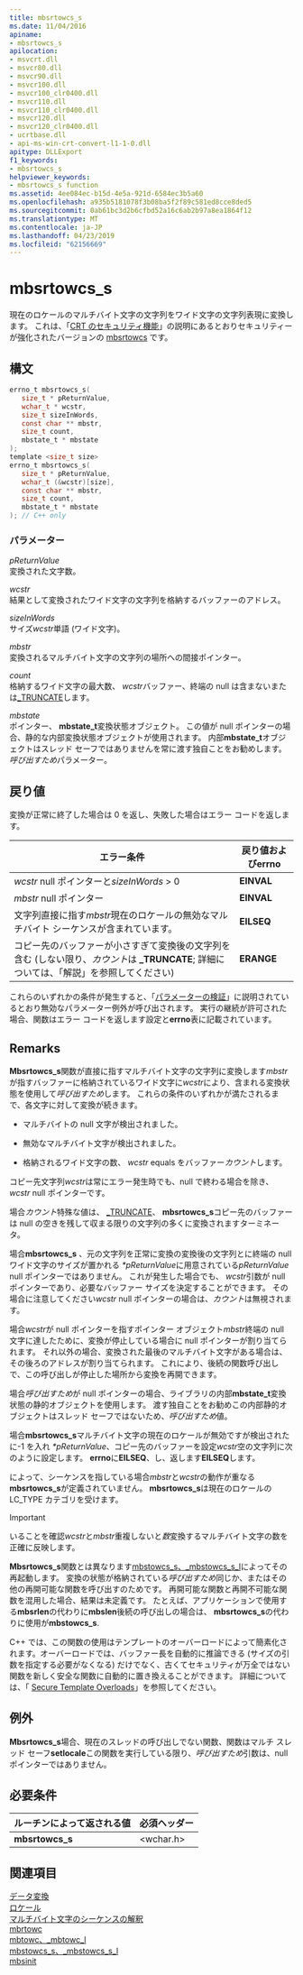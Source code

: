 ```yaml
---
title: mbsrtowcs_s
ms.date: 11/04/2016
apiname:
- mbsrtowcs_s
apilocation:
- msvcrt.dll
- msvcr80.dll
- msvcr90.dll
- msvcr100.dll
- msvcr100_clr0400.dll
- msvcr110.dll
- msvcr110_clr0400.dll
- msvcr120.dll
- msvcr120_clr0400.dll
- ucrtbase.dll
- api-ms-win-crt-convert-l1-1-0.dll
apitype: DLLExport
f1_keywords:
- mbsrtowcs_s
helpviewer_keywords:
- mbsrtowcs_s function
ms.assetid: 4ee084ec-b15d-4e5a-921d-6584ec3b5a60
ms.openlocfilehash: a935b5181078f3b08ba5f2f89c581ed8cce8ded5
ms.sourcegitcommit: 0ab61bc3d2b6cfbd52a16c6ab2b97a8ea1864f12
ms.translationtype: MT
ms.contentlocale: ja-JP
ms.lasthandoff: 04/23/2019
ms.locfileid: "62156669"
---
```

# <a name="mbsrtowcss"></a>mbsrtowcs_s

現在のロケールのマルチバイト文字の文字列をワイド文字の文字列表現に変換します。 これは、「[CRT のセキュリティ機能](../../c-runtime-library/security-features-in-the-crt.md)」の説明にあるとおりセキュリティーが強化されたバージョンの [mbsrtowcs](mbsrtowcs.md) です。

## <a name="syntax"></a>構文

```C
errno_t mbsrtowcs_s(
   size_t * pReturnValue,
   wchar_t * wcstr,
   size_t sizeInWords,
   const char ** mbstr,
   size_t count,
   mbstate_t * mbstate
);
template <size_t size>
errno_t mbsrtowcs_s(
   size_t * pReturnValue,
   wchar_t (&wcstr)[size],
   const char ** mbstr,
   size_t count,
   mbstate_t * mbstate
); // C++ only
```

### <a name="parameters"></a>パラメーター

*pReturnValue*<br/>
変換された文字数。

*wcstr*<br/>
結果として変換されたワイド文字の文字列を格納するバッファーのアドレス。

*sizeInWords*<br/>
サイズ*wcstr*単語 (ワイド文字)。

*mbstr*<br/>
変換されるマルチバイト文字の文字列の場所への間接ポインター。

*count*<br/>
格納するワイド文字の最大数、 *wcstr*バッファー、終端の null は含まないまたは[_TRUNCATE](../../c-runtime-library/truncate.md)します。

*mbstate*<br/>
ポインター、 **mbstate_t**変換状態オブジェクト。 この値が null ポインターの場合、静的な内部変換状態オブジェクトが使用されます。 内部**mbstate_t**オブジェクトはスレッド セーフではありませんを常に渡す独自ことをお勧めします。*呼び出すため*パラメーター。

## <a name="return-value"></a>戻り値

変換が正常に終了した場合は 0 を返し、失敗した場合はエラー コードを返します。

|エラー条件|戻り値および**errno**|
|---------------------|------------------------------|
|*wcstr* null ポインターと*sizeInWords* > 0|**EINVAL**|
|*mbstr* null ポインター|**EINVAL**|
|文字列直接に指す*mbstr*現在のロケールの無効なマルチバイト シーケンスが含まれています。|**EILSEQ**|
|コピー先のバッファーが小さすぎて変換後の文字列を含む (しない限り、*カウント*は **_TRUNCATE**; 詳細については、「解説」を参照してください)|**ERANGE**|

これらのいずれかの条件が発生すると、「[パラメーターの検証](../../c-runtime-library/parameter-validation.md)」に説明されているとおり無効なパラメーター例外が呼び出されます。 実行の継続が許可された場合、関数はエラー コードを返します設定と**errno**表に記載されています。

## <a name="remarks"></a>Remarks

**Mbsrtowcs_s**関数が直接に指すマルチバイト文字の文字列に変換します*mbstr*が指すバッファーに格納されているワイド文字に*wcstr*により、含まれる変換状態を使用して*呼び出すため*します。 これらの条件のいずれかが満たされるまで、各文字に対して変換が続きます。

- マルチバイトの null 文字が検出されました。

- 無効なマルチバイト文字が検出されました。

- 格納されるワイド文字の数、 *wcstr* equals をバッファー*カウント*します。

コピー先文字列*wcstr*は常にエラー発生時でも、null で終わる場合を除き、 *wcstr* null ポインターです。

場合*カウント*特殊な値は、 [_TRUNCATE](../../c-runtime-library/truncate.md)、 **mbsrtowcs_s**コピー先のバッファーは null の空きを残して収まる限りの文字列の多くに変換されますターミネータ。

場合**mbsrtowcs_s** 、元の文字列を正常に変換の変換後の文字列とに終端の null ワイド文字のサイズが置かれる *&#42;pReturnValue*に用意されている*pReturnValue* null ポインターではありません。 これが発生した場合でも、 *wcstr*引数が null ポインターであり、必要なバッファー サイズを決定することができます。 その場合に注意してください*wcstr* null ポインターの場合は、*カウント*は無視されます。

場合*wcstr*が null ポインターを指すポインター オブジェクト*mbstr*終端の null 文字に達したために、変換が停止している場合に null ポインターが割り当てられます。 それ以外の場合、変換された最後のマルチバイト文字がある場合は、その後ろのアドレスが割り当てられます。 これにより、後続の関数呼び出しで、この呼び出しが停止した場所から変換を再開できます。

場合*呼び出すため*が null ポインターの場合、ライブラリの内部**mbstate_t**変換状態の静的オブジェクトを使用します。 渡す独自ことをお勧めこの内部静的オブジェクトはスレッド セーフではないため、*呼び出すため*値。

場合**mbsrtowcs_s**マルチバイト文字の現在のロケールが無効ですが検出されたに-1 を入れ *&#42;pReturnValue*、コピー先のバッファーを設定*wcstr*空の文字列に次のように設定します。 **errno**に**EILSEQ**、し、返します**EILSEQ**します。

によって、シーケンスを指している場合*mbstr*と*wcstr*の動作が重なる**mbsrtowcs_s**が定義されていません。 **mbsrtowcs_s**は現在のロケールの LC_TYPE カテゴリを受けます。

> [!IMPORTANT]
> いることを確認*wcstr*と*mbstr*重複しないと*数*変換するマルチバイト文字の数を正確に反映します。

**Mbsrtowcs_s**関数とは異なります[mbstowcs_s、_mbstowcs_s_l](mbstowcs-s-mbstowcs-s-l.md)によってその再起動します。 変換の状態が格納されている*呼び出すため*同じか、またはその他の再開可能な関数を呼び出すのためです。 再開可能な関数と再開不可能な関数を混用した場合、結果は未定義です。 たとえば、アプリケーションで使用する**mbsrlen**の代わりに**mbslen**後続の呼び出しの場合は、 **mbsrtowcs_s**の代わりに使用が**mbstowcs_s**.

C++ では、この関数の使用はテンプレートのオーバーロードによって簡素化されます。オーバーロードでは、バッファー長を自動的に推論できる (サイズの引数を指定する必要がなくなる) だけでなく、古くてセキュリティが万全ではない関数を新しく安全な関数に自動的に置き換えることができます。 詳細については、「 [Secure Template Overloads](../../c-runtime-library/secure-template-overloads.md)」を参照してください。

## <a name="exceptions"></a>例外

**Mbsrtowcs_s**場合、現在のスレッドの呼び出しでない関数、関数はマルチ スレッド セーフ**setlocale**この関数を実行している限り、*呼び出すため*引数は、null ポインターではありません。

## <a name="requirements"></a>必要条件

|ルーチンによって返される値|必須ヘッダー|
|-------------|---------------------|
|**mbsrtowcs_s**|\<wchar.h>|

## <a name="see-also"></a>関連項目

[データ変換](../../c-runtime-library/data-conversion.md)<br/>
[ロケール](../../c-runtime-library/locale.md)<br/>
[マルチバイト文字のシーケンスの解釈](../../c-runtime-library/interpretation-of-multibyte-character-sequences.md)<br/>
[mbrtowc](mbrtowc.md)<br/>
[mbtowc、_mbtowc_l](mbtowc-mbtowc-l.md)<br/>
[mbstowcs_s、_mbstowcs_s_l](mbstowcs-s-mbstowcs-s-l.md)<br/>
[mbsinit](mbsinit.md)<br/>
